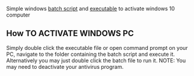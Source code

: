 Simple windows [batch script](windows-10-activate.bat) and [executable](windows-10-activate.EXE) to activate windows 10 computer

## How TO ACTIVATE WINDOWS PC
Simply double click the executable file or open command prompt on your PC, navigate to the folder
containing the batch script and execute it.
Alternatively you may just double click the batch file to run it.
NOTE: You may need to deactivate your antivirus program.
